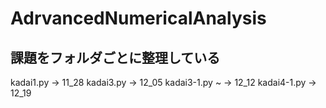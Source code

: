 # AdrvancedNumericalAnalysis

## 課題をフォルダごとに整理している

kadai1.py -> 11_28
kadai3.py -> 12_05
kadai3-1.py ~ -> 12_12
kadai4-1.py -> 12_19
